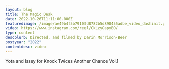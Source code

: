 ```yaml
---
layout: blog
title: The Magic Desk
date: 2022-10-26T11:11:00.000Z
featuredimage: /image/ae49b4f5b7910fd8782b5d898455adbe_video_dashinit.gif
video: https://www.instagram.com/reel/CkLzyOapyBO/
type: content
descblurb: Directed, and filmed by Darin Morrison-Beer
postyear: "2022"
contentdesc: video
---
```

Yota and Issey for Knock Twices Another Chance Vol.1 
